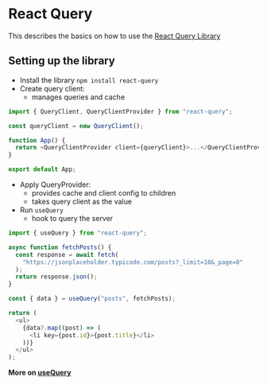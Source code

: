 # React Query

This describes the basics on how to use the [React Query Library](https://react-query.tanstack.com/)

## Setting up the library

- Install the library `npm install react-query`
- Create query client:
  - manages queries and cache

```javascript
import { QueryClient, QueryClientProvider } from "react-query";

const queryClient = new QueryClient();

function App() {
  return <QueryClientProvider client={queryClient}>...</QueryClientProvider>;
}

export default App;
```

- Apply QueryProvider:
  - provides cache and client config to children
  - takes query client as the value
- Run `useQuery`
  - hook to query the server

```javascript
import { useQuery } from "react-query";

async function fetchPosts() {
  const response = await fetch(
    "https://jsonplaceholder.typicode.com/posts?_limit=10&_page=0"
  );
  return response.json();
}

const { data } = useQuery("posts", fetchPosts);

return (
  <ul>
    {data?.map((post) => (
      <li key={post.id}>{post.title}</li>
    ))}
  </ul>
);
```

**More on [useQuery](<[useQuery](https://react-query.tanstack.com/reference/useQuery)>)**
